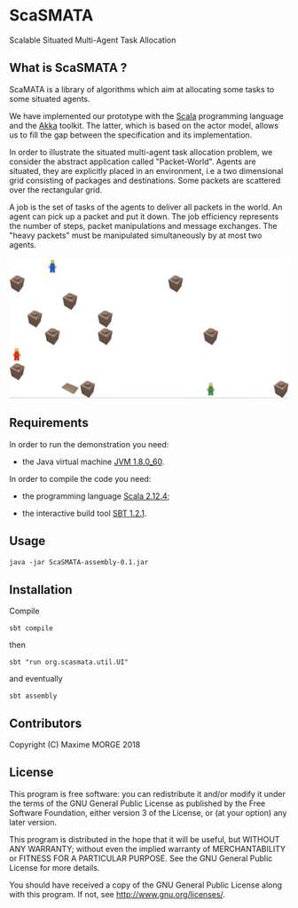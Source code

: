 # ScaSMATA
Scalable Situated Multi-Agent Task Allocation
## What is ScaSMATA ?

ScaMATA is a library of algorithms which aim at allocating some tasks to some situated agents.

We have implemented our prototype with the
[Scala](https://www.scala-lang.org/) programming language and the
[Akka](http://akka.io/) toolkit. The latter, which is based on the
actor model, allows us to fill the gap between the specification and
its implementation.

In order to illustrate the situated multi-agent task allocation problem,
we consider the abstract application called "Packet-World". Agents are 
situated, they are explicitly placed in an environment, i.e a two dimensional 
grid consisting of packages and destinations. Some packets are scattered 
over the rectangular grid.

A job is the set of tasks of the agents to deliver all packets in the
world. An agent can pick up a packet and put it down. The job efficiency 
represents the number of steps, packet manipulations and message exchanges. 
The "heavy packets" must be manipulated simultaneously by at most two agents. 

[![Screencast](snapshot.png)](https://youtu.be/_k2cTFNJZLo)

## Requirements

In order to run the demonstration you need:

- the Java virtual machine [JVM 1.8.0_60](http://www.oracle.com/technetwork/java/javase/downloads/index.html).

In order to compile the code you need:

- the programming language [Scala 2.12.4](http://www.scala-lang.org/download/);

- the interactive build tool [SBT 1.2.1](http://www.scala-sbt.org/download.html).

## Usage

    java -jar ScaSMATA-assembly-0.1.jar


## Installation

Compile

    sbt compile

then

    sbt "run org.scasmata.util.UI"

and eventually

    sbt assembly


## Contributors

Copyright (C) Maxime MORGE 2018

## License

This program is free software: you can redistribute it and/or modify it under the terms of the
GNU General Public License as published by the Free Software Foundation, either version 3 of the License,
or (at your option) any later version.

This program is distributed in the hope that it will be useful, but WITHOUT ANY WARRANTY;
without even the implied warranty of MERCHANTABILITY or FITNESS FOR A PARTICULAR PURPOSE.
See the GNU General Public License for more details.

You should have received a copy of the GNU General Public License along with this program.
If not, see <http://www.gnu.org/licenses/>.
